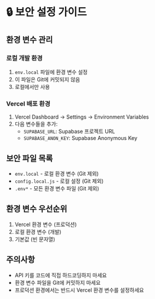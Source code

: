 # 🔒 보안 설정 가이드

## 환경 변수 관리

### 로컬 개발 환경
1. `env.local` 파일에 환경 변수 설정
2. 이 파일은 Git에 커밋되지 않음
3. 로컬에서만 사용

### Vercel 배포 환경
1. Vercel Dashboard → Settings → Environment Variables
2. 다음 변수들을 추가:
   - `SUPABASE_URL`: Supabase 프로젝트 URL
   - `SUPABASE_ANON_KEY`: Supabase Anonymous Key

## 보안 파일 목록
- `env.local` - 로컬 환경 변수 (Git 제외)
- `config.local.js` - 로컬 설정 (Git 제외)
- `.env*` - 모든 환경 변수 파일 (Git 제외)

## 환경 변수 우선순위
1. Vercel 환경 변수 (프로덕션)
2. 로컬 환경 변수 (개발)
3. 기본값 (빈 문자열)

## 주의사항
- API 키를 코드에 직접 하드코딩하지 마세요
- 환경 변수 파일을 Git에 커밋하지 마세요
- 프로덕션 환경에서는 반드시 Vercel 환경 변수를 설정하세요
